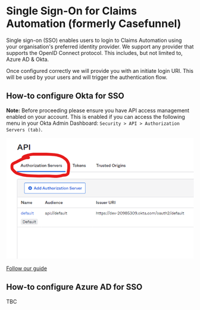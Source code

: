 # Single Sign-On for Claims Automation (formerly Casefunnel)
Single sign-on (SSO) enables users to login to Claims Automation using your organisation's preferred identity provider. We support any provider that supports the OpenID Connect protocol. This includes, but not limited to, Azure AD & Okta.

Once configured correctly we will provide you with an initiate login URI. This will be used by your users and will trigger the authentication flow.

## How-to configure Okta for SSO
**Note:** Before proceeding please ensure you have API access management enabled on your account. This is enabled if you can access the following menu in your Okta Admin Dashboard: `Security > API > Authorization Servers (tab)`.

![API setting page showing Authorization Servers page](Okta/Okta-API-AuthServer-Option.png)

[Follow our guide](Okta/Okta.md)

## How-to configure Azure AD for SSO
TBC

